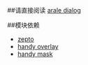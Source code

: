 ##请直接阅读 [arale dialog](http://github.com/alipay/arale/tree/master/lib/dialog)

##模块依赖
- [zepto](http://github.com/alipay/arale/tree/master/lib/zepto)
- [handy overlay](overlay)
- [handy mask](overlay/src/mask.js)